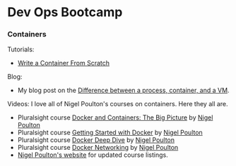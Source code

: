 # Dev Ops Bootcamp

### Containers

Tutorials:
- [Write a Container From Scratch](https://www.katacoda.com/lizrice/courses/containers-and-go/scratch)

Blog:
- My blog post on the [Difference between a process, container, and a VM](https://jessicagreben.medium.com/what-is-the-difference-between-a-process-a-container-and-a-vm-f36ba0f8a8f7).

Videos:
I love all of Nigel Poulton's courses on containers. Here they all are.
- Pluralsight course [Docker and Containers: The Big Picture](https://www.pluralsight.com/courses/docker-containers-big-picture) by [Nigel Poulton](https://twitter.com/nigelpoulton)
- Pluralsight course [Getting Started with Docker](https://www.pluralsight.com/courses/docker-getting-started) by [Nigel Poulton](https://twitter.com/nigelpoulton)
- Pluralsight course [Docker Deep Dive](https://www.pluralsight.com/courses/docker-deep-dive-update) by [Nigel Poulton](https://twitter.com/nigelpoulton)
- Pluralsight course [Docker Networking](https://www.pluralsight.com/courses/docker-networking) by [Nigel Poulton](https://twitter.com/nigelpoulton)
- [Nigel Poulton's website](https://nigelpoulton.com/video-courses/) for updated course listings.
